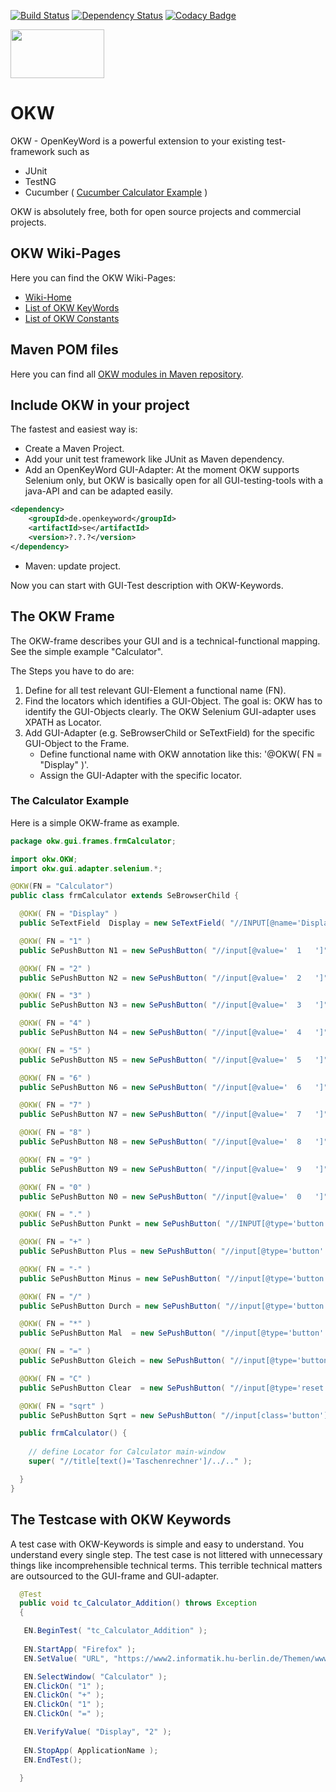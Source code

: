 [![Build Status](https://travis-ci.org/Hrabovszki1023/OKW.svg?branch=master)](https://travis-ci.org/Hrabovszki1023/OKW)
[![Dependency Status](https://www.versioneye.com/user/projects/58182c04d33a7126ff24f295/badge.svg?style=flat-square)](https://www.versioneye.com/user/projects/58182c04d33a7126ff24f295)
[![Codacy Badge](https://api.codacy.com/project/badge/Grade/e53cf4dc539d4aac9c1f29b7320d28a8)](https://www.codacy.com/app/Hrabovszki1023/OKW?utm_source=github.com&amp;utm_medium=referral&amp;utm_content=Hrabovszki1023/OKW&amp;utm_campaign=Badge_Grade)

<img src="https://www.openkeyword.de/images/OKW_Logos/150x78/okw_color_msoffice_nobackground.png" width="150px" height="78px" />

# OKW

OKW - OpenKeyWord is a powerful extension to your existing test-framework such as 

* JUnit 
* TestNG
* Cucumber ( [Cucumber Calculator Example](https://github.com/Hrabovszki1023/OKW/wiki/Cucumber-Calculator-Example) )

OKW is absolutely free, both for open source projects and commercial projects.

## OKW Wiki-Pages 
Here you can find the OKW Wiki-Pages:

* [Wiki-Home](https://github.com/Hrabovszki1023/OKW/wiki)
* [List of OKW KeyWords](https://github.com/Hrabovszki1023/OKW/wiki/List-of-OKW-Keywords)
* [List of OKW Constants](https://github.com/Hrabovszki1023/OKW/wiki/List-of-OKW-Constants)

## Maven POM files

Here you can find all [OKW modules in Maven repository](https://search.maven.org/#search%7Cga%7C1%7Copenkeyword).

## Include OKW in your project

The fastest and easiest way is:

* Create a Maven Project.
* Add your unit test framework like JUnit as Maven dependency.
* Add an OpenKeyWord GUI-Adapter: At the moment OKW supports Selenium only, but OKW is basically open for all GUI-testing-tools with a java-API and can be adapted easily.

```xml 
<dependency>
    <groupId>de.openkeyword</groupId>
    <artifactId>se</artifactId>
    <version>?.?.?</version>
</dependency>
```
* Maven: update project.

Now you can start with GUI-Test description with OKW-Keywords.

## The OKW Frame
The OKW-frame describes your GUI and is a technical-functional mapping.
See the simple example "Calculator".

The  Steps you have to do are:

1. Define for all test relevant GUI-Element a functional name (FN). 
2. Find the locators which identifies a GUI-Object. The goal is: OKW has to identify the GUI-Objects clearly. The OKW Selenium GUI-adapter uses XPATH as Locator.
3. Add GUI-Adapter (e.g. SeBrowserChild or SeTextField) for the specific GUI-Object to the Frame.
   * Define functional name with OKW annotation like this: '@OKW( FN = "Display" )'.
   * Assign the GUI-Adapter with the specific locator.


### The Calculator Example
Here is a simple OKW-frame as example. 

```java
package okw.gui.frames.frmCalculator;

import okw.OKW;
import okw.gui.adapter.selenium.*;

@OKW(FN = "Calculator")
public class frmCalculator extends SeBrowserChild {

  @OKW( FN = "Display" )
  public SeTextField  Display = new SeTextField( "//INPUT[@name='Display']" );

  @OKW( FN = "1" )
  public SePushButton N1 = new SePushButton( "//input[@value='  1   ']");

  @OKW( FN = "2" )
  public SePushButton N2 = new SePushButton( "//input[@value='  2   ']");

  @OKW( FN = "3" )
  public SePushButton N3 = new SePushButton( "//input[@value='  3   ']");

  @OKW( FN = "4" )
  public SePushButton N4 = new SePushButton( "//input[@value='  4   ']");

  @OKW( FN = "5" )
  public SePushButton N5 = new SePushButton( "//input[@value='  5   ']");

  @OKW( FN = "6" )
  public SePushButton N6 = new SePushButton( "//input[@value='  6   ']");

  @OKW( FN = "7" )
  public SePushButton N7 = new SePushButton( "//input[@value='  7   ']");

  @OKW( FN = "8" )
  public SePushButton N8 = new SePushButton( "//input[@value='  8   ']");

  @OKW( FN = "9" )
  public SePushButton N9 = new SePushButton( "//input[@value='  9   ']");

  @OKW( FN = "0" )
  public SePushButton N0 = new SePushButton( "//input[@value='  0   ']");

  @OKW( FN = "." )
  public SePushButton Punkt = new SePushButton( "//INPUT[@type='button' and @value='*.*']" );

  @OKW( FN = "+" )
  public SePushButton Plus = new SePushButton( "//input[@type='button' and @value='  +   ']" );

  @OKW( FN = "-" )
  public SePushButton Minus = new SePushButton( "//input[@type='button' and @value='  -   ']" );

  @OKW( FN = "/" )
  public SePushButton Durch = new SePushButton( "//input[@type='button' and @value='  /   ']" );

  @OKW( FN = "*" )
  public SePushButton Mal  = new SePushButton( "//input[@type='button' and @value='  *   ']" );

  @OKW( FN = "=" )
  public SePushButton Gleich = new SePushButton( "//input[@type='button' and @value='  =   ']" );

  @OKW( FN = "C" )
  public SePushButton Clear  = new SePushButton( "//input[@type='reset' and @value='  C  ']" );

  @OKW( FN = "sqrt" )
  public SePushButton Sqrt = new SePushButton( "//input[class='button'] type='button' value='sqrt '" );

  public frmCalculator() {
    
    // define Locator for Calculator main-window
    super( "//title[text()='Taschenrechner']/../.." );

  }
}
```


## The Testcase with OKW Keywords

A test case with OKW-Keywords is simple and easy to understand. You understand every single step.
The test case is not littered with unnecessary things like incomprehensible technical terms.
This terrible technical matters are outsourced to the GUI-frame and GUI-adapter. 

```java
  @Test
  public void tc_Calculator_Addition() throws Exception
  {

   EN.BeginTest( "tc_Calculator_Addition" );
   
   EN.StartApp( "Firefox" );
   EN.SetValue( "URL", "https://www2.informatik.hu-berlin.de/Themen/www/selfhtml/javascript/beispiele/anzeige/taschenrechner.htm" );

   EN.SelectWindow( "Calculator" );
   EN.ClickOn( "1" );
   EN.ClickOn( "+" );
   EN.ClickOn( "1" );
   EN.ClickOn( "=" );

   EN.VerifyValue( "Display", "2" );
   
   EN.StopApp( ApplicationName );
   EN.EndTest();
   
  }

```



